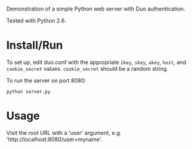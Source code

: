 Demonstration of a simple Python web server with Duo authentication.

Tested with Python 2.6.

# Install/Run

To set up, edit duo.conf with the appropriate `ikey`, `skey`, `akey`, `host`,
and `cookie_secret` values.  `cookie_secret` should be a random string.

To run the server on port 8080:

    python server.py

# Usage

Visit the root URL with a 'user' argument, e.g.
'http://localhost:8080/user=myname'.



